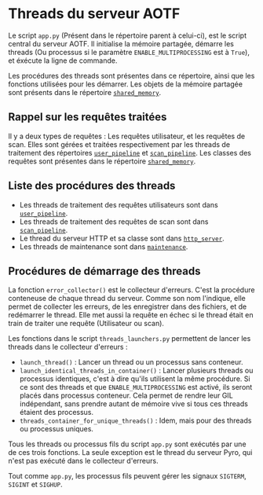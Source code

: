 # Threads du serveur AOTF

Le script `app.py` (Présent dans le répertoire parent à celui-ci), est le script central du serveur AOTF.
Il initialise la mémoire partagée, démarre les threads (Ou processus si le paramètre `ENABLE_MULTIPROCESSING` est à `True`), et éxécute la ligne de commande.

Les procédures des threads sont présentes dans ce répertoire, ainsi que les fonctions utilisées pour les démarrer.
Les objets de la mémoire partagée sont présents dans le répertoire [`shared_memory`](../shared_memory).


## Rappel sur les requêtes traitées

Il y a deux types de requêtes : Les requêtes utilisateur, et les requêtes de scan. Elles sont gérées et traitées respectivement par les threads de traitement des répertoires [`user_pipeline`](user_pipeline) et [`scan_pipeline`](scan_pipeline). Les classes des requêtes sont présentes dans le répertoire [`shared_memory`](../shared_memory).


## Liste des procédures des threads

- Les threads de traitement des requêtes utilisateurs sont dans [`user_pipeline`](user_pipeline).
- Les threads de traitement des requêtes de scan sont dans [`scan_pipeline`](scan_pipeline).
- Le thread du serveur HTTP et sa classe sont dans [`http_server`](http_server).
- Les threads de maintenance sont dans [`maintenance`](maintenance).


## Procédures de démarrage des threads

La fonction `error_collector()` est le collecteur d'erreurs. C'est la procédure conteneuse de chaque thread du serveur. Comme son nom l'indique, elle permet de collecter les erreurs, de les enregistrer dans des fichiers, et de redémarrer le thread. Elle met aussi la requête en échec si le thread était en train de traiter une requête (Utilisateur ou scan).

Les fonctions dans le script `threads_launchers.py` permettent de lancer les threads dans le collecteur d'erreurs :
- `launch_thread()` : Lancer un thread ou un processus sans conteneur.
- `launch_identical_threads_in_container()` : Lancer plusieurs threads ou processus identiques, c'est à dire qu'ils utilisent la même procédure. Si ce sont des threads et que `ENABLE_MULTIPROCESSING` est activé, ils seront placés dans processus conteneur. Cela permet de rendre leur GIL indépendant, sans prendre autant de mémoire vive si tous ces threads étaient des processus.
- `threads_container_for_unique_threads()` : Idem, mais pour des threads ou processus uniques.

Tous les threads ou processus fils du script `app.py` sont exécutés par une de ces trois fonctions. La seule exception est le thread du serveur Pyro, qui n'est pas exécuté dans le collecteur d'erreurs.

Tout comme `app.py`, les processus fils peuvent gérer les signaux `SIGTERM`, `SIGINT` et `SIGHUP`.
